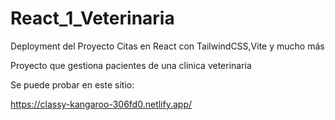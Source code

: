 # React_1_Veterinaria
Deployment del Proyecto Citas en React con TailwindCSS,Vite y mucho más

Proyecto que gestiona pacientes de una clinica veterinaria

Se puede probar en este sitio:

https://classy-kangaroo-306fd0.netlify.app/
